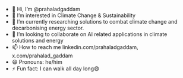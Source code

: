 - 👋 Hi, I’m @prahaladgaddam
- 👀 I’m interested in Climate Change & Sustainability 
- 🌱 I’m currently researching solutions to combat climate change and decarbonising energy sector.
- 💞️ I’m looking to collaborate on AI related applications in climate solutions and energy
- 📫 How to reach me linkedin.com/prahaladgaddam, x.com/prahalad_gaddam
- 😄 Pronouns: he/him
- ⚡ Fun fact: I can walk all day long😄



